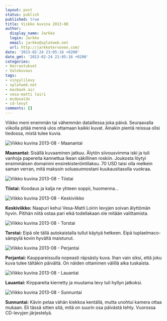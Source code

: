 ```yaml
---
layout: post
status: publish
published: true
title: Viikko kuvina 2013-08
author:
  display_name: Jarkko
  login: Jarkko
  email: jarkko@splatweb.net
  url: http://jarkkotervonen.com/
date: '2013-02-24 23:05:16 +0200'
date_gmt: '2013-02-24 21:05:16 +0200'
categories:
- Harrastukset
- Valokuvaus
tags:
- vinyylilevy
- splatweb.net
- macbook air
- vesa-matti loiri
- mcdonalds
- cd-levyt
comments: []
---
```

Viikko meni enemmän tai vähemmän dataillessa joka päivä. Seuraavalla viikolla pitää mennä ulos ottamaan kaikki kuvat. Ainakin pientä reissua olisi tiedossa, mistä tulee kuvia.

<img alt="Viikko kuvina 2013-08 - Maanantai" src="http://jarkkotervonen.com/wp-content/uploads/2013/02/2013-08-ma-550x366.jpg" />

__Maanantai:__ Sisällä kuvaaminen jatkuu. Älytön siivousvimma iski ja tuli vanhoja papereita kannettua Ikean säkillinen roskiin. Joukosta löytyi ensimmäisen domainini ensirekisteröintilaksu. 70 USD taisi olla melkein saman verran, mitä maksoin soluasunnostani kuukausitasolla vuokraa.

<img alt="Viikko kuvina 2013-08 - Tiistai" src="http://jarkkotervonen.com/wp-content/uploads/2013/02/2013-08-ti-550x364.jpg" />

__Tiistai:__ Koodaus ja kalja ne yhteen soppii, huomenna...

<img alt="Viikko kuvina 2013-08 - Keskiviikko" src="http://jarkkotervonen.com/wp-content/uploads/2013/02/2013-08-ke-550x366.jpg" />

__Keskiviikko:__ Naapuri kehui Vesa-Matti Loirin levyjen soivan älyttömän hyvin. Pitihän niitä ostaa pari eikä todellakaan ole mitään valittamista.

<img alt="Viikko kuvina 2013-08 - Torstai" src="http://jarkkotervonen.com/wp-content/uploads/2013/02/2013-08-to-550x410.jpg" />

__Torstai:__ Eipä ole tällä autokaistalla tullut käytyä hetkeen. Eipä tuplaelmaco-sämpylä kovin hyvältä maistunut.

<img alt="Viikko kuvina 2013-08 - Perjantai" src="http://jarkkotervonen.com/wp-content/uploads/2013/02/2013-08-pe-e1361608880528-410x550.jpg" />

__Perjantai:__ Kauppareissulla nopeasti räpsästy kuva. Ihan vain siksi, että joku kuva tulee tältäkin päivältä. On näiden ottaminen välillä aika tuskaista.

<img alt="Viikko kuvina 2013-08 - Lauantai" src="http://jarkkotervonen.com/wp-content/uploads/2013/02/2013-08-la-550x366.jpg" />

__Lauantai:__ Kirppareita kierretty ja muutama levy tuli hyllyn jatkoksi.

<img alt="Viikko kuvina 2013-08 - Sunnuntai" src="http://jarkkotervonen.com/wp-content/uploads/2013/02/2013-08-su-550x412.jpg" />

__Sunnuntai:__ Kävin pelaa vähän kiekkoa kentällä, mutta unohtui kamera ottaa mukaan. Eli tässä sitten sitä, mitä on suurin osa päivästä tehty. Vuorossa CD-levyjen järjestelyä.
